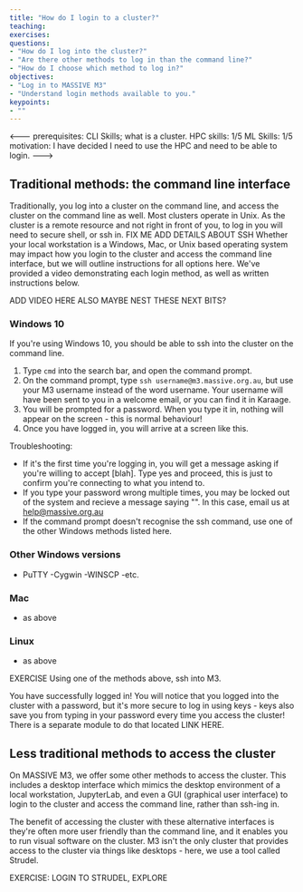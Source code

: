 ```yaml
---
title: "How do I login to a cluster?"
teaching:
exercises:
questions:
- "How do I log into the cluster?"
- "Are there other methods to log in than the command line?"
- "How do I choose which method to log in?"
objectives: 
- "Log in to MASSIVE M3"
- "Understand login methods available to you."
keypoints:
- ""
---
```


<---
prerequisites: CLI Skills; what is a cluster.
HPC skills: 1/5
ML Skills: 1/5
motivation: I have decided I need to use the HPC and need to be able to login.
--->
## Traditional methods: the command line interface
Traditionally, you log into a cluster on the command line, and access the cluster
on the command line as well. Most clusters operate in Unix.
As the cluster is a remote resource and not right in front of you, to log in
you will need to secure shell, or ssh in.
FIX ME ADD DETAILS ABOUT SSH
Whether your local workstation is a Windows, Mac, or Unix
based operating system may impact how you login to the cluster and access the
command line interface, but we will outline instructions for all options here.
We've provided a video demonstrating each login method, as well
as written instructions below.

ADD VIDEO HERE
ALSO MAYBE NEST THESE NEXT BITS? 

### Windows 10
If you're using Windows 10, you should be able to ssh into the cluster on the
command line. 
1. Type `cmd` into the search bar, and open the command prompt.
2. On the command prompt, type `ssh username@m3.massive.org.au`, but use your
M3 username instead of the word username. Your username will have been sent
to you in a welcome email, or you can find it in Karaage.
3. You will be prompted for a password. When you type it in, nothing will 
appear on the screen - this is normal behaviour!
4. Once you have logged in, you will arrive at a screen like this.

Troubleshooting:
- If it's the first time you're logging in, you will get a message asking if
you're willing to accept [blah]. Type yes and proceed, this is just to 
confirm you're connecting to what you intend to.
- If you type your password wrong multiple times, you may be locked out of 
the system and recieve a message saying "". In this case, email us at 
help@massive.org.au
- If the command prompt doesn't recognise the ssh command, use one of the other
Windows methods listed here. 

### Other Windows versions
- PuTTY
-Cygwin
-WINSCP
-etc.
### Mac 
- as above
### Linux
- as above

EXERCISE
Using one of the methods above, ssh into M3.

You have successfully logged in! You will notice that you logged into the cluster
with a password, but it's more secure to log in using keys - keys also save you
from typing in your password every time you access the cluster! There is a separate
module to do that located LINK HERE.

## Less traditional methods to access the cluster
On MASSIVE M3, we offer some other methods to access the cluster. This includes
a desktop interface which mimics the desktop environment of a local workstation,
 JupyterLab, and even a GUI (graphical user interface) to
login to the cluster and access the command line, rather than ssh-ing in. 

The benefit of accessing the cluster with these alternative interfaces is 
they're often more user friendly than the command line, and it enables you to
run visual software on the cluster. M3 isn't the only cluster that provides
access to the cluster via things like desktops - here, we use a tool called
Strudel. 

EXERCISE: LOGIN TO STRUDEL, EXPLORE
